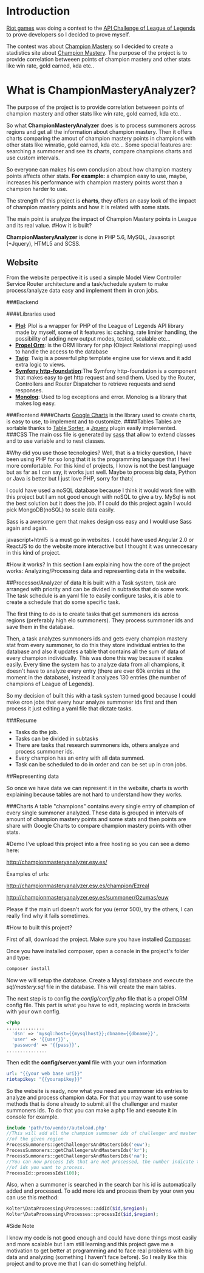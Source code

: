 # Introduction
[Riot games](//riotgames.com) was doing a contest to the [API Challenge of League of Legends](https://developer.riotgames.com/discussion/announcements/show/eoq3tZd1) to prove developers so I decided to prove myself.

The contest was about [Champion Mastery](http://na.leagueoflegends.com/en/page/features/champion-mastery) so I decided to create a stadistics site about [Champion Mastery](http://na.leagueoflegends.com/en/page/features/champion-mastery). The purpose of the project is to provide correlation  betweeen points of champion mastery and other stats like win rate, gold earned, kda etc..



# What is ChampionMasteryAnalyzer?
The purpose of the project is to provide correlation  betweeen points of champion mastery and other stats like win rate, gold earned, kda etc..

So what **ChampionMasteryAnalyzer** does is to process summoners across regions and get all the information about champion mastery. Then it offers charts comparing the amout of champion mastery points in champions with other stats like winratio, gold earned, kda etc...
Some special features are: searching a summoner and see its charts, compare champions charts and use custom intervals.

So everyone can makes his own conclusion about how champion mastery points affects other stats. 
**For example:** a champion easy to use, maybe, increases his performance with champion mastery points worst than a champion harder to use.

The strength of this project is **charts**, they offers an easy look of the impact of champion mastery points and how it is related with some stats.


The main point is analyze the impact of Champion Mastery points in League and its real value.
#How it is built?

**ChampionMasteryAnalyzer** is done in PHP 5.6, MySQL, Javascript (+Jquery), HTML5 and SCSS.

## Website

From the website perpective it is used a simple Model View Controller Service Router architecture and a task/schedule system to make process/analyze data easy and implement them in cron jobs.


###Backend

####Libraries used


- **[Plol](//github.com/Ozumas7/plol)**: Plol is a wrapper for PHP of the League of Legends API library made by myself, some of it features is: caching, rate limiter handling, the possibility of adding new output modes, tested, scalable etc...
- **[Propel Orm](http://propelorm.org/)**: is the ORM library  for php (Object Relational mapping) used to handle the access to the database
- **[Twig](http://twig.sensiolabs.org/)**: Twig is a powerful php template engine use for views and it add extra logic to views.
- **[Symfony http-foundation](http://symfony.com/doc/current/components/http_foundation/introduction.html)**:The Symfony http-foundation is a component that makes easy to get http request and send them. Used by the Router, Controllers and Router Dispatcher to retrieve requests and send responses.
- **[Monolog](https://github.com/Seldaek/monolog)**: Used to log exceptions and error. Monolog is a library that makes log easy.


###Frontend 
####Charts
[Google Charts](https://developers.google.com/chart/) is the library used to create charts, is easy to use, to implement and to customize.
####Tables
Tables are sortable thanks to [Table Sorter](https://github.com/Mottie/tablesorter), a [Jquery](https://jquery.com/) plugin easily implemented.
###CSS
The main css file is generated by  [sass](http://sass-lang.com/) that allow to extend classes and to use variable and to nest classes.



#Why did you use those tecnologies?
Well, that is a tricky question, I have been using PHP for so long that it is the programming language that I feel more comfortable. For this kind of projects, I know is not the best language but as far as I can say, it works just well. Maybe to process big data, Python or Java is better but I just love PHP, sorry  for that:(

I could have used a noSQL database because I think it would work fine with this project but I am not good enough with noSQL to give a try. MySql is not the best solution but it does the job. If I could do this project again I would pick MongoDB(noSQL) to scale data easily.

Sass is a awesome gem that makes design css easy and I would use Sass again and again.

javascript+html5 is a must go in websites. I could have used Angular 2.0 or ReactJS to do the website more interactive but I thought it was unneccesary in this kind of project.

#How it works?
In this section I am explaining how the core of the project works: Analyzing/Processing data and representing data in the website.

##Processor/Analyzer of data
It is built with a Task system, task are arranged with priority and can be divided in subtasks that do some work. The task schedule is an yaml file to easily configure tasks, it is able to create a schedule that do some specific task.

The first thing to do is to create tasks that get summoners ids across regions (preferably high elo summoners). They process summoner ids and save them in the database. 

Then, a task analyzes summoners ids and gets every champion mastery stat from every summoner, to do this they store individual entries to the database and also it updates a table that contains all the sum of data of every champion individually. This was done this way because it scales easily. Every time the system has to analyze data from all champions, it doesn't have to analyze every entry (there are over 60k entries at the moment in the database), instead it analyzes 130 entries (the number of champions of League of Legends).

So my decision of built this with a task system turned good because I could make cron jobs  that every hour analyze summoner ids first and then process it just editing a yaml file that dictate tasks.

###Resume
- Tasks do the job.
- Tasks can be divided in subtasks
- There are tasks that research summoners ids, others analyze and process summoner ids.
- Every champion has an entry with all data summed.
- Task can be scheduled to do in order and can be set up in cron jobs.

##Representing data

So once we have data we can represent it in the website, charts is worth explaining because tables are not hard to understand how they works.

###Charts
A table "champions" contains every single entry of champion of every single summoner analyzed. These data is grouped in intervals of amount of champion mastery points and some stats and then points are share with Google Charts to compare champion mastery points with other stats.

#Demo
I've upload this project into a free hosting so you can see a demo here: 

http://championmasteryanalyzer.esy.es/

Examples of urls:

http://championmasteryanalyzer.esy.es/champion/Ezreal

http://championmasteryanalyzer.esy.es/summoner/Ozumas/euw

Please if the main url doesn't work for you (error 500), try the others, I can really find why it fails sometimes.

#How to built this project?

First of all, download the project. Make sure you have installed [Composer](https://getcomposer.org/).

Once you have installed composer, open a console in the project's folder and type:

```cmd
composer install
```

Now we will setup the database. Create a Mysql database and execute the *sql/mastery.sql* file in the database. This will create the main tables.

The next step is to config the *config/config.php* file that is a propel ORM config file. This part is what you have to edit, replacing words in brackets with your own config.
```php
<?php
..............
  'dsn' => 'mysql:host={{mysqlhost}};dbname={{dbname}}',
  'user' => '{{user}}',
  'password' => '{{pass}}',
...............

```

Then edit the **config/server.yaml** file with your own information
```yaml
url: "{{your web base uri}}"
riotapikey: "{{yourapikey}}"
```
So the website is ready, now what you need are summoner ids entries to analyze and process champion data. For that you may want to use some methods that is done already to submit all the challenger and master summoners ids.
To do that you can make a php file and execute it in console for example.

```php
include 'path/to/vendor/autoload.php'
//This will add all the champion summoner ids of challenger and master summoners
//of the given region
ProcessSummoners::getChallengersAndMastersIds('euw');
ProcessSummoners::getChallengersAndMastersIds('kr');
ProcessSummoners::getChallengersAndMastersIds('na');
//You can now process Ids that are not processed, the number indicate the amount
//of ids you want to process.
ProcessId::processIds(100);
```

Also, when a summoner is searched in the search bar his id is automatically added and processed. 
To add more ids and process them by your own you can use this method:
```php
Kolter\DataProcessing\Processes::addId($id,$region);
Kolter\DataProcessing\Processes::processId($id,$region);
```


#Side Note

I know my code is not good enough and could have done things most easily and more scalable but I am still learning and this project gave me a motivation to get better at programming and to face real problems with big data and analyzing (something I haven't face before).
So I really like this project and to prove me that I can do something helpful.
